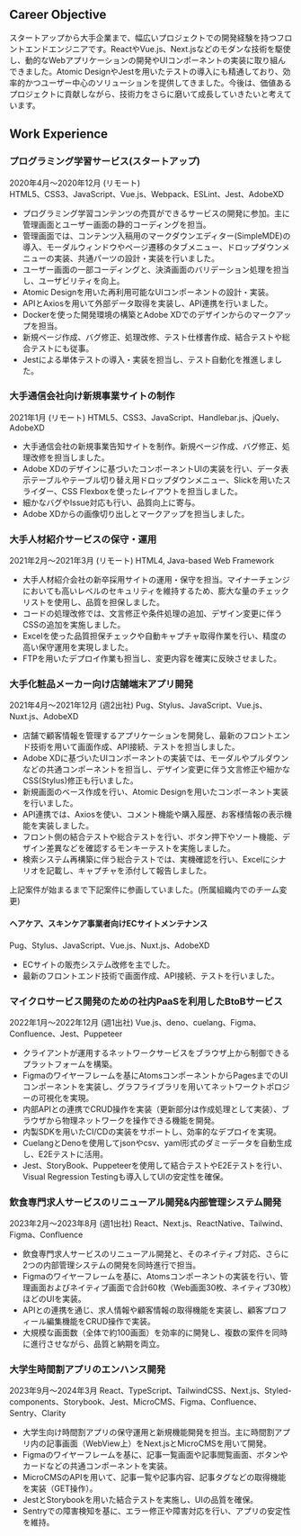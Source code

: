 ## Career Objective

スタートアップから大手企業まで、幅広いプロジェクトでの開発経験を持つフロントエンドエンジニアです。ReactやVue.js、Next.jsなどのモダンな技術を駆使し、動的なWebアプリケーションの開発やUIコンポーネントの実装に取り組んできました。Atomic DesignやJestを用いたテストの導入にも精通しており、効率的かつユーザー中心のソリューションを提供してきました。今後は、価値あるプロジェクトに貢献しながら、技術力をさらに磨いて成長していきたいと考えています。

## Work Experience

### プログラミング学習サービス(スタートアップ)

2020年4月～2020年12月 (リモート)  
HTML5、CSS3、JavaScript、Vue.js、Webpack、ESLint、Jest、AdobeXD  
- プログラミング学習コンテンツの売買ができるサービスの開発に参加。主に管理画面とユーザー画面の静的コーディングを担当。
- 管理画面では、コンテンツ入稿用のマークダウンエディター(SimpleMDE)の導入、モーダルウィンドウやページ遷移のタブメニュー、ドロップダウンメニューの実装、共通パーツの設計・実装を行いました。
- ユーザー画面の一部コーディングと、決済画面のバリデーション処理を担当し、ユーザビリティを向上。
- Atomic Designを用いた再利用可能なUIコンポーネントの設計・実装。
- APIとAxiosを用いて外部データ取得を実装し、API連携を行いました。
- Dockerを使った開発環境の構築とAdobe XDでのデザインからのマークアップを担当。
- 新規ページ作成、バグ修正、処理改修、テスト仕様書作成、結合テストや総合テストにも従事。
- Jestによる単体テストの導入・実装を担当し、テスト自動化を推進しました。

### 大手通信会社向け新規事業サイトの制作

2021年1月 (リモート)
HTML5、CSS3、JavaScript、Handlebar.js、jQuely、AdobeXD
- 大手通信会社の新規事業告知サイトを制作。新規ページ作成、バグ修正、処理改修を担当しました。
- Adobe XDのデザインに基づいたコンポーネントUIの実装を行い、データ表示テーブルやテーブル切り替え用ドロップダウンメニュー、Slickを用いたスライダー、CSS Flexboxを使ったレイアウトを担当しました。
- 細かなバグやIssue対応も行い、品質向上に寄与。
- Adobe XDからの画像切り出しとマークアップを担当しました。

### 大手人材紹介サービスの保守・運用

2021年2月～2021年3月 (リモート)
HTML4, Java-based Web Framework
- 大手人材紹介会社の新卒採用サイトの運用・保守を担当。マイナーチェンジにおいても高いレベルのセキュリティを維持するため、膨大な量のチェックリストを使用し、品質を担保しました。
- コードの処理改修では、文言修正や条件処理の追加、デザイン変更に伴うCSSの追加を実施しました。
- Excelを使った品質担保チェックや自動キャプチャ取得作業を行い、精度の高い保守運用を実現しました。
- FTPを用いたデプロイ作業も担当し、変更内容を確実に反映させました。

### 大手化粧品メーカー向け店舗端末アプリ開発

2021年4月～2021年12月 (週2出社)
Pug、Stylus、JavaScript、Vue.js、Nuxt.js、AdobeXD
- 店舗で顧客情報を管理するアプリケーションを開発し、最新のフロントエンド技術を用いて画面作成、API接続、テストを担当しました。
- Adobe XDに基づいたUIコンポーネントの実装では、モーダルやプルダウンなどの共通コンポーネントを担当し、デザイン変更に伴う文言修正や細かなCSS(Stylus)修正も行いました。
- 新規画面のベース作成を行い、Atomic Designを用いたコンポーネント実装を行いました。
- API連携では、Axiosを使い、コメント機能や購入履歴、お客様情報の表示機能を実装しました。
- フロント側の結合テストや総合テストを行い、ボタン押下やソート機能、デザイン差異などを確認するモンキーテストを実施しました。
- 検索システム再構築に伴う総合テストでは、実機確認を行い、Excelにシナリオを記載し、キャプチャを添付して報告しました。

上記案件が始まるまで下記案件に参画していました。(所属組織内でのチーム変更)

#### ヘアケア、スキンケア事業者向けECサイトメンテナンス

Pug、Stylus、JavaScript、Vue.js、Nuxt.js、AdobeXD
- ECサイトの販売システム改修を主でした。
- 最新のフロントエンド技術で画面作成、API接続、テストを行いました。

### マイクロサービス開発のための社内PaaSを利用したBtoBサービス

2022年1月～2022年12月 (週1出社)
Vue.js、deno、cuelang、Figma、Confluence、Jest、Puppeteer
- クライアントが運用するネットワークサービスをブラウザ上から制御できるプラットフォームを構築。
- Figmaのワイヤーフレームを基にAtomsコンポーネントからPagesまでのUIコンポーネントを実装し、グラフライブラリを用いてネットワークトポロジーの可視化を実現。
- 内部APIとの連携でCRUD操作を実装（更新部分は作成処理として実装）、ブラウザから物理ネットワークを操作できる機能を開発。
- 内製SDKを用いたCI/CDの実装をサポートし、効率的なデプロイを実現。
- CuelangとDenoを使用してjsonやcsv、yaml形式のダミーデータを自動生成し、E2Eテストに活用。
- Jest、StoryBook、Puppeteerを使用して結合テストやE2Eテストを行い、Visual Regression Testingも導入してUIの安定性を確保。

### 飲食専門求人サービスのリニューアル開発&内部管理システム開発

2023年2月～2023年8月 (週1出社)
React、Next.js、ReactNative、Tailwind、Figma、Confluence
- 飲食専門求人サービスのリニューアル開発と、そのネイティブ対応、さらに2つの内部管理システムの開発を同時進行で担当。
- Figmaのワイヤーフレームを基に、Atomsコンポーネントの実装を行い、管理画面およびネイティブ画面で合計60枚（Web画面30枚、ネイティブ30枚）ほどのUIを実装。
- APIとの連携を通じ、求人情報や顧客情報の取得機能を実装し、顧客プロフィール編集機能をCRUD操作で実装。
- 大規模な画面数（全体で約100画面）を効率的に開発し、複数の案件を同時に進行させながら、品質と納期を両立。

### 大学生時間割アプリのエンハンス開発

2023年9月～2024年3月
React、TypeScript、TailwindCSS、Next.js、Styled-components、Storybook、Jest、MicroCMS、Figma、Confluence、Sentry、Clarity
- 大学生向け時間割アプリの保守運用と新規機能開発を担当。主に時間割アプリ内の記事画面（WebView上）をNext.jsとMicroCMSを用いて開発。
- Figmaのワイヤーフレームを基に、記事一覧画面や記事閲覧画面、ボタンやカードなどの共通コンポーネントを実装。
- MicroCMSのAPIを用いて、記事一覧や記事内容、記事タグなどの取得機能を実装（GET操作）。
- JestとStorybookを用いた結合テストを実施し、UIの品質を確保。
- Sentryでの障害検知を基に、エラー修正や障害対応を行い、アプリの安定性を維持。
